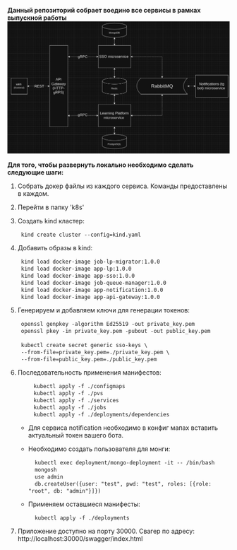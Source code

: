 **Данный репозиторий собрает воедино все сервисы в рамках выпускной работы**
![Schema](./schema.png)

**Для того, чтобы развернуть локально необходимо сделать следующие шаги:**

1. Собрать докер файлы из каждого сервиса. Команды предоставлены в каждом.
2. Перейти в папку 'k8s'
3. Создать kind кластер:

        kind create cluster --config=kind.yaml

4. Добавить образы в kind:

        kind load docker-image job-lp-migrator:1.0.0
        kind load docker-image app-lp:1.0.0
        kind load docker-image app-sso:1.0.0
        kind load docker-image job-queue-manager:1.0.0
        kind load docker-image app-notification:1.0.0
        kind load docker-image app-api-gateway:1.0.0

5. Генерируем и добавляем ключи для генерации токенов:
        
        openssl genpkey -algorithm Ed25519 -out private_key.pem
        openssl pkey -in private_key.pem -pubout -out public_key.pem

        kubectl create secret generic sso-keys \
        --from-file=private_key.pem=./private_key.pem \
        --from-file=public_key.pem=./public_key.pem

6. Последовательность применения манифестов:

            kubectl apply -f ./configmaps
            kubectl apply -f ./pvs
            kubectl apply -f ./services
            kubectl apply -f ./jobs
            kubectl apply -f ./deployments/dependencies

    - Для сервиса notification необходимо в конфиг мапах вставить актуальный токен вашего бота.

    - Необходимо создать пользователя для монги:
            
            kubectl exec deployment/mongo-deployment -it -- /bin/bash
            mongosh
            use admin
            db.createUser({user: "test", pwd: "test", roles: [{role: "root", db: "admin"}]})

    - Применяем оставшиеся манифесты:

            kubectl apply -f ./deployments

7. Приложение доступно на порту 30000. Свагер по адресу: http://localhost:30000/swagger/index.html